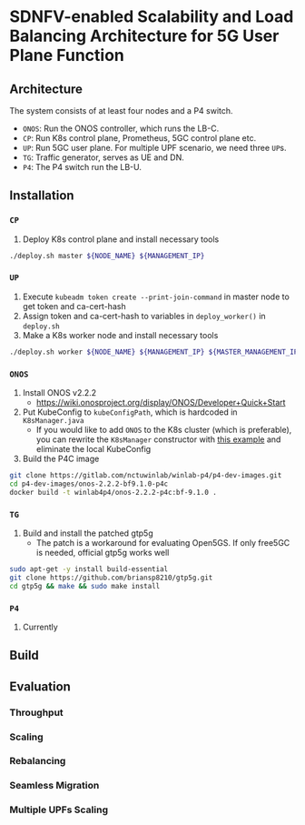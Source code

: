 # SDNFV-enabled Scalability and Load Balancing Architecture for 5G User Plane Function

## Architecture

The system consists of at least four nodes and a P4 switch.
* `ONOS`: Run the ONOS controller, which runs the LB-C.
* `CP`: Run K8s control plane, Prometheus, 5GC control plane etc.
* `UP`: Run 5GC user plane. For multiple UPF scenario, we need three `UP`s.
* `TG`: Traffic generator, serves as UE and DN.
* `P4`: The P4 switch run the LB-U.

## Installation

### `CP`

1. Deploy K8s control plane and install necessary tools
```sh
./deploy.sh master ${NODE_NAME} ${MANAGEMENT_IP}
```

### `UP`

1. Execute `kubeadm token create --print-join-command` in master node to get token and ca-cert-hash
2. Assign token and ca-cert-hash to variables in `deploy_worker()` in `deploy.sh`
3. Make a K8s worker node and install necessary tools
```sh
./deploy.sh worker ${NODE_NAME} ${MANAGEMENT_IP} ${MASTER_MANAGEMENT_IP}
```

### `ONOS`

1. Install ONOS v2.2.2
   * https://wiki.onosproject.org/display/ONOS/Developer+Quick+Start
2. Put KubeConfig to `kubeConfigPath`, which is hardcoded in `K8sManager.java`
   * If you would like to add `ONOS` to the K8s cluster (which is preferable), you can rewrite the `K8sManager` constructor with [this example](https://github.com/kubernetes-client/java/blob/release-12.0.1/examples/examples-release-12/src/main/java/io/kubernetes/client/examples/InClusterClientExample.java) and eliminate the local KubeConfig
3. Build the P4C image
```sh
git clone https://gitlab.com/nctuwinlab/winlab-p4/p4-dev-images.git
cd p4-dev-images/onos-2.2.2-bf9.1.0-p4c
docker build -t winlab4p4/onos-2.2.2-p4c:bf-9.1.0 .
```

### `TG`

1. Build and install the patched gtp5g
   * The patch is a workaround for evaluating Open5GS. If only free5GC is needed, official gtp5g works well
```sh
sudo apt-get -y install build-essential
git clone https://github.com/briansp8210/gtp5g.git
cd gtp5g && make && sudo make install
```

### `P4`

1. Currently

## Build

## Evaluation

### Throughput

### Scaling

### Rebalancing

### Seamless Migration

### Multiple UPFs Scaling
